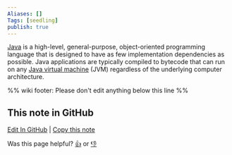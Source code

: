 ```yaml
---
Aliases: []
Tags: [seedling]
publish: true
---
```

[Java](https://www.oracle.com/java/) is a high-level, general-purpose, object-oriented programming language that is designed to have as few implementation dependencies as possible. Java applications are typically compiled to bytecode that can run on any [Java virtual machine](https://en.wikipedia.org/wiki/Java_virtual_machine "Java virtual machine") (JVM) regardless of the underlying computer architecture.

%% wiki footer: Please don't edit anything below this line %%

## This note in GitHub

<span class="git-footer">[Edit In GitHub](https://github.dev/data-engineering-community/data-engineering-wiki/blob/main/Tools/Java.md "git-hub-edit-note") | [Copy this note](https://raw.githubusercontent.com/data-engineering-community/data-engineering-wiki/main/Tools/Java.md "git-hub-copy-note")</span>

<span class="git-footer">Was this page helpful?
[👍](https://tally.so/r/3jZ8D4?rating=Yes&url=https://dataengineering.wiki/Tools/Java) or [👎](https://tally.so/r/3jZ8D4?rating=No&url=https://dataengineering.wiki/Tools/Java)</span>
